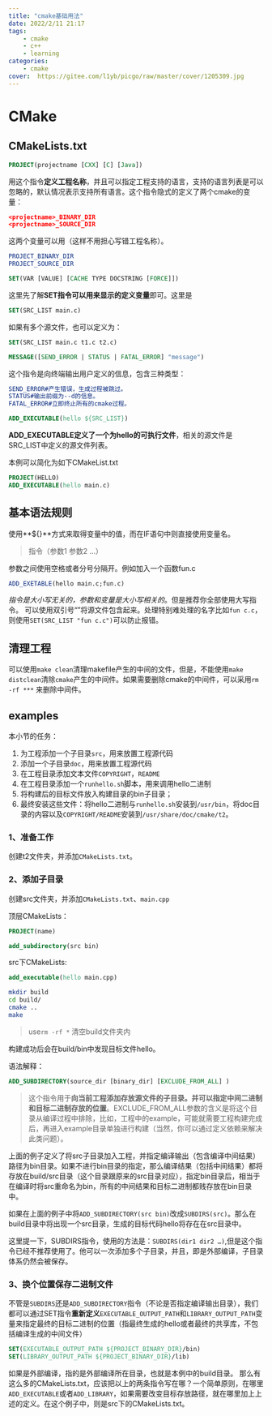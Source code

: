```yaml
---
title: "cmake基础用法"
date: 2022/2/11 21:17
tags: 
    - cmake 
    - c++
    - learning
categories: 
    - cmake
cover:  https://gitee.com/l1yb/picgo/raw/master/cover/1205309.jpg
---
```


# CMake

## CMakeLists.txt 

```cmake
PROJECT(projectname [CXX] [C] [Java])
```
用这个指令**定义工程名称**，并且可以指定工程支持的语言，支持的语言列表是可以忽略的，默认情况表示支持所有语言。这个指令隐式的定义了两个cmake的变量：
```cmake
<projectname>_BINARY_DIR
<projectname>_SOURCE_DIR
```
这两个变量可以用（这样不用担心写错工程名称）。
```cmake
PROJECT_BINARY_DIR
PROJECT_SOURCE_DIR
```
```cmake
SET(VAR [VALUE] [CACHE TYPE DOCSTRING [FORCE]])
```
这里先了解**SET指令可以用来显示的定义变量**即可。这里是
```cmake
SET(SRC_LIST main.c)
```
如果有多个源文件，也可以定义为：
```cmake
SET(SRC_LIST main.c t1.c t2.c)
```
```cmake
MESSAGE([SEND_ERROR | STATUS | FATAL_ERROR] "message")
```

这个指令是向终端输出用户定义的信息，包含三种类型：    

```cmake
SEND_ERROR#产生错误，生成过程被跳过。
STATUS#输出前缀为--d的信息。
FATAL_ERROR#立即终止所有的cmake过程。
```

```cmake
ADD_EXECUTABLE(hello ${SRC_LIST})
```
**ADD_EXECUTABLE定义了一个为hello的可执行文件**，相关的源文件是SRC_LIST中定义的源文件列表。

本例可以简化为如下CMakeList.txt
```cmake
PROJECT(HELLO)
ADD_EXECUTABLE(hello main.c)
```

## 基本语法规则   
使用**${}**方式来取得变量中的值，而在IF语句中则直接使用变量名。
>指令（参数1 参数2 …） 

参数之间使用空格或者分号分隔开。例如加入一个函数fun.c
```cmake
ADD_EXETABLE(hello main.c;fun.c)
```
*指令是大小写无关的，参数和变量是大小写相关的*。但是推荐你全部使用大写指令。
可以使用双引号“”将源文件包含起来。处理特别难处理的名字比如`fun c.c`，则使用`SET(SRC_LIST "fun c.c")`可以防止报错。


## 清理工程
可以使用`make clean`清理makefile产生的中间的文件，但是，不能使用`make distclean`清除`cmake`产生的中间件。如果需要删除cmake的中间件，可以采用`rm -rf ***`  来删除中间件。

## examples
本小节的任务：
1. 为工程添加一个子目录`src`，用来放置工程源代码
2. 添加一个子目录`doc`，用来放置工程源代码
3. 在工程目录添加文本文件`COPYRIGHT`，`README`
4. 在工程目录添加一个`runhello.sh`脚本，用来调用hello二进制
5. 将构建后的目标文件放入构建目录的bin子目录；
6. 最终安装这些文件：将hello二进制与`runhello.sh`安装到`/usr/bin`，将doc目录的内容以及`COPYRIGHT/README`安装到`/usr/share/doc/cmake/t2`。

### 1、准备工作

创建t2文件夹，并添加`CMakeLists.txt`。



###  2、添加子目录

创建src文件夹，并添加`CMakeLists.txt`、`main.cpp`

顶层CMakeLists：

```cmake
PROJECT(name)

add_subdirectory(src bin)
```
src下CMakeLists:
```cmake
add_executable(hello main.cpp)
```

```bash
mkdir build
cd build/
cmake ..
make
```
> use`rm -rf *` 清空build文件夹内    

构建成功后会在build/bin中发现目标文件hello。

语法解释：
```cmake
ADD_SUBDIRECTORY(source_dir [binary_dir] [EXCLUDE_FROM_ALL] )
```
>这个指令用于**向当前工程添加存放源文件的子目录。并可以指定中间二进制和目标二进制存放的位置**。EXCLUDE_FROM_ALL参数的含义是将这个目录从编译过程中排除，比如，工程中的example，可能就需要工程构建完成后，再进入example目录单独进行构建（当然，你可以通过定义依赖来解决此类问题）。

上面的例子定义了将src子目录加入工程，并指定编译输出（包含编译中间结果）路径为bin目录。如果不进行bin目录的指定，那么编译结果（包括中间结果）都将存放在build/src目录（这个目录跟原来的src目录对应），指定bin目录后，相当于在编译时将src重命名为bin，所有的中间结果和目标二进制都贱存放在bin目录中。

如果在上面的例子中将`ADD_SUBDIRECTORY(src bin)`改成`SUBDIRS(src)`。那么在build目录中将出现一个src目录，生成的目标代码hello将存在在src目录中。

这里提一下，SUBDIRS指令，使用的方法是：`SUBDIRS(dir1 dir2 …)`,但是这个指令已经不推荐使用了。他可以一次添加多个子目录，并且，即是外部编译，子目录体系仍然会被保存。

### 3、换个位置保存二进制文件

不管是`SUBDIRS`还是`ADD_SUBDIRECTORY`指令（不论是否指定编译输出目录），我们都可以通过SET指令**重新定义**`EXECUTABLE_OUTPUT_PATH`和`LIBRARY_OUTPUT_PATH`变量来指定最终的目标二进制的位置（指最终生成的hello或者最终的共享库，不包括编译生成的中间文件）
```cmake
SET(EXECUTABLE_OUTPUT_PATH ${PROJECT_BINARY_DIR}/bin)
SET(LIBRARY_OUTPUT_PATH ${PROJECT_BINARY_DIR}/lib)
```
如果是外部编译，指的是外部编译所在目录，也就是本例中的build目录。
那么有这么多的CMakeLists.txt，应该把以上的两条指令写在哪？一个简单原则，在哪里`ADD_EXECUTABLE`或者`ADD_LIBRARY`，如果需要改变目标存放路径，就在哪里加上上述的定义。在这个例子中，则是src下的CMakeLists.txt。



